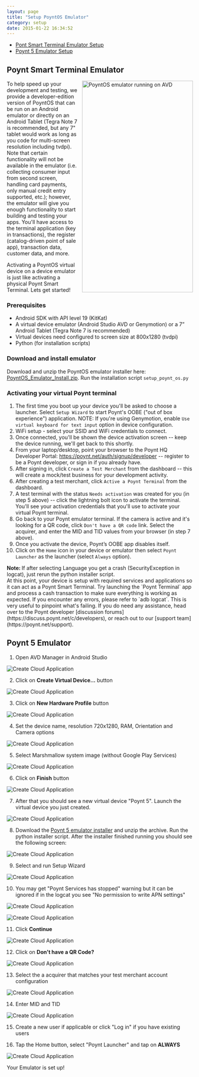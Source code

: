 ```yaml
---
layout: page
title: "Setup PoyntOS Emulator"
category: setup
date: 2015-01-22 16:34:52
---
```


 * [Pont Smart Terminal Emulator Setup](#p61)
 * [Poynt 5 Emulator Setup](#p5)

## <a name="p61"></a>Poynt Smart Terminal Emulator

<img style="float: right; margin-left: 10px; margin-top: 0px; width: 300px; height: 573px;" src="../assets/poynt_emulator_300x573.png" alt="PoyntOS emulator running on AVD" />
To help speed up your development and testing, we provide a developer-edition version of PoyntOS that can be run on an Android emulator
or directly on an Android Tablet (Tegra Note 7 is recommended, but any 7" tablet would work as long as you code for multi-screen resolution including tvdpi).
Note that certain functionality will not be available in the emulator (i.e. collecting consumer input from second screen, handling card payments, only manual credit entry supported, etc.);
however, the emulator will give you enough functionality to start building and testing your apps. You'll have access to the terminal application (key in
transactions), the register (catalog-driven point of sale app), transaction data, customer data, and more.

Activating a PoyntOS virtual device on a device emulator is just like activating a physical Poynt Smart Terminal. Lets get started!


### Prerequisites

* Android SDK with API level 19 (KitKat)
* A virtual device emulator (Android Studio AVD or Genymotion) or a 7” Android Tablet (Tegra Note 7 is recommended)
* Virtual devices need configured to screen size at 800x1280 (tvdpi)
* Python (for installation scripts)

### Download and install emulator
Download and unzip the PoyntOS emulator installer here: [PoyntOS\_Emulator\_Install.zip](https://poynt-emulator.s3.amazonaws.com/v1.2.26/PoyntOS_Emulator_Install_v235.zip). Run the installation script `setup_poynt_os.py`

### Activating your virtual Poynt terminal
1. The first time you boot up your device you'll be asked to choose a launcher. Select `Setup Wizard` to start Poynt's OOBE ("out of box experience") application. NOTE: If you're using Genymotion, enable `Use virtual keyboard for text input` option in device configuration.
2. WiFi setup - select your SSID and WiFi credentials to connect.
3. Once connected, you'll be shown the device activation screen -- keep the device running, we'll get back to this shortly.
4. From your laptop/desktop, point your browser to the Poynt HQ Developer Portal: https://poynt.net/auth/signup/developer -- register to be a Poynt developer, or sign in if you already have.
5. After signing in, click `Create a Test Merchant` from the dashboard -- this will create a mock/test business for your development activity.
6. After creating a test merchant, click `Active a Poynt Terminal` from the dashboard.
7. A test terminal with the status `Needs activation` was created for you (in step 5 above) -- click the lightning bolt icon to activate the terminal. You'll see your activation credentials that you'll use to activate your virtual Poynt terminal.
8. Go back to your Poynt emulator terminal. If the camera is active and it's looking for a QR code, click `Don't have a QR code` link. Select the acquirer, and enter the MID and TID values from your browser (in step 7 above).
9. Once you activate the device, Poynt’s OOBE app disables itself.
10. Click on the `Home` icon in your device or emulator then select `Poynt Launcher` as the launcher (select `Always` option).
  <div class="warning"> <span style="font-weight: bold;">Note: </span>If after selecting Language you get a crash (SecurityException in logcat), just rerun the python installer script.</div>
At this point, your device is setup with required services and applications so it can act as a Poynt Smart Terminal. Try launching the `Poynt Terminal` app and process a cash transaction to make sure everything is working as expected. If you encounter any errors, please refer to `adb logcat`.
This is very useful to pinpoint what's failing. If you do need any assistance, head over to the Poynt developer [discussion forums](https://discuss.poynt.net/c/developers), or reach out to our [support team](https://poynt.net/support).

<!-- feedback widget -->
<SCRIPT type="text/javascript">window.doorbellOptions = { appKey: 'eDRWq9iHMZLMyue0tGGchA7bvMGCFBeaHm8XBDUSkdBFcv0cYCi9eDTRBEIekznx' };(function(w, d, t) { var hasLoaded = false; function l() { if (hasLoaded) { return; } hasLoaded = true; window.doorbellOptions.windowLoaded = true; var g = d.createElement(t);g.id = 'doorbellScript';g.type = 'text/javascript';g.async = true;g.src = 'https://embed.doorbell.io/button/6657?t='+(new Date().getTime());(d.getElementsByTagName('head')[0]||d.getElementsByTagName('body')[0]).appendChild(g); } if (w.attachEvent) { w.attachEvent('onload', l); } else if (w.addEventListener) { w.addEventListener('load', l, false); } else { l(); } if (d.readyState == 'complete') { l(); } }(window, document, 'SCRIPT')); </SCRIPT>


## <a name="p5"></a>Poynt 5 Emulator

1) Open AVD Manager in Android Studio

![Create Cloud Application](../assets/p5emu01.png)

2) Click on **Create Virtual Device...** button

![Create Cloud Application](../assets/p5emu02.png)

3) Click on **New Hardware Profile** button

![Create Cloud Application](../assets/p5emu03.png)

4) Set the device name, resolution 720x1280, RAM, Orientation and Camera options

![Create Cloud Application](../assets/p5emu04.png)

5) Select Marshmallow system image (without Google Play Services)

![Create Cloud Application](../assets/p5emu05.png)

6) Click on **Finish** button

![Create Cloud Application](../assets/p5emu06.png)

7) After that you should see a new virtual device "Poynt 5". Launch the virtual device you just created.

![Create Cloud Application](../assets/p5emu07.png)

8) Download the [Poynt 5 emulator installer](https://poynt-emulator.s3.amazonaws.com/P5/p5-198.zip) and unzip the archive. Run the python installer script. After the installer finished running you should see the following screen:

![Create Cloud Application](../assets/p5emu08.png)

9) Select and run Setup Wizard

![Create Cloud Application](../assets/p5emu09.png)

10) You may get "Poynt Services has stopped" warning but it can be ignored if in the logcat you see "No permission to write APN settings"

![Create Cloud Application](../assets/p5emu10.png)

![Create Cloud Application](../assets/p5emu11.png)

11) Click **Continue**

![Create Cloud Application](../assets/p5emu12.png)

12) Click on **Don't have a QR Code?**

![Create Cloud Application](../assets/p5emu13.png)

13) Select the a acquirer that matches your test merchant account configuration

![Create Cloud Application](../assets/p5emu14.png)

14) Enter MID and TID

![Create Cloud Application](../assets/p5emu15.png)

15) Create a new user if applicable or click "Log in" if you have existing users

16) Tap the Home button, select "Poynt Launcher" and tap on **ALWAYS**

![Create Cloud Application](../assets/p5emu16.png)

Your Emulator is set up!